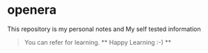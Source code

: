 # openera
This repository is my personal notes and My self tested information
> You can refer for learning.
** Happy Learning :-) **
